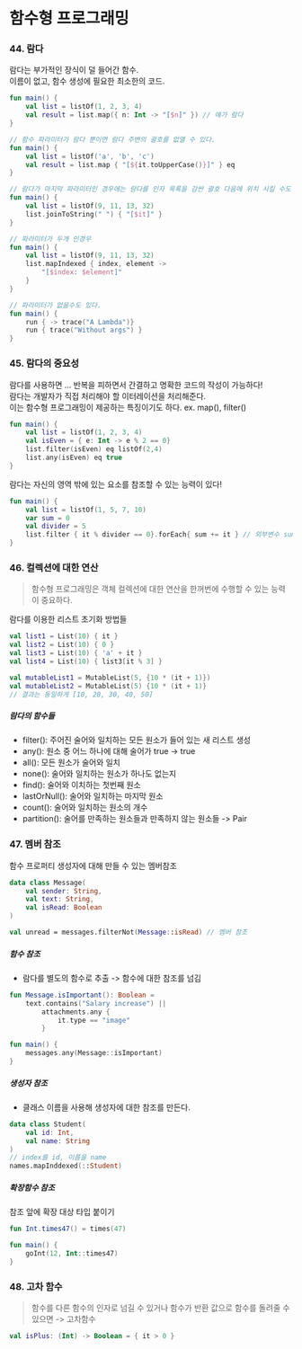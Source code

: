 # 함수형 프로그래밍

### 44. 람다

람다는 부가적인 장식이 덜 들어간 함수. </br>
이름이 없고, 함수 생성에 필요한 최소한의 코드.

```kotlin
fun main() {
    val list = listOf(1, 2, 3, 4)
    val result = list.map({ n: Int -> "[$n]" }) // 얘가 람다
}
```

```kotlin
// 함수 파라미터가 람다 뿐이면 람다 주변의 괄호를 없앨 수 있다.
fun main() {
    val list = listOf('a', 'b', 'c')
    val result = list.map { "[${it.toUpperCase()}]" } eq
}

// 람다가 마지막 파라미터인 경우에는 람다를 인자 목록을 감싼 괄호 다음에 위치 시킬 수도 있다.
fun main() {
    val list = listOf(9, 11, 13, 32)
    list.joinToString(" ") { "[$it]" }
}

// 파라미터가 두개 인경우
fun main() {
    val list = listOf(9, 11, 13, 32)
    list.mapIndexed { index, element ->
        "[$index: $element]"
    }
}

// 파라미터가 없을수도 있다.
fun main() {
    run { -> trace("A Lambda")}
    run { trace("Without args") }
}
```

### 45. 람다의 중요성

람다를 사용하면 ... 반복을 피하면서 간결하고 명확한 코드의 작성이 가능하다! </br>
람다는 개발자가 직접 처리해야 할 이터레이션을 처리해준다. </br>
이는 함수형 프로그래밍이 제공하는 특징이기도 하다. ex. map(), filter() </br>

```kotlin
fun main() {
    val list = listOf(1, 2, 3, 4)
    val isEven = { e: Int -> e % 2 == 0}
    list.filter(isEven) eq listOf(2,4)
    list.any(isEven) eq true
}
```

람다는 자신의 영역 밖에 있는 요소를 참조할 수 있는 능력이 있다! </br>

```kotlin
fun main() {
    val list = listOf(1, 5, 7, 10)
    var sum = 0
    val divider = 5
    list.filter { it % divider == 0}.forEach{ sum += it } // 외부변수 sum을 참조하고 변경한다.
}
```

### 46. 컬렉션에 대한 연산

> 함수형 프로그래밍은 객체 컬렉션에 대한 연산을 한꺼번에 수행할 수 있는 능력이 중요하다.

람다를 이용한 리스트 초기화 방법들

```kotlin
val list1 = List(10) { it }
val list2 = List(10) { 0 }
val list3 = List(10) { 'a' + it }
val list4 = List(10) { list3[it % 3] }
```

```kotlin
val mutableList1 = MutableList(5, {10 * (it + 1)})
val mutableList2 = MutableList(5) {10 * (it + 1)}
// 결과는 동일하게 [10, 20, 30, 40, 50]
```

##### 람다의 함수들

- filter(): 주어진 술어와 일치하는 모든 원소가 들어 있는 새 리스트 생성
- any(): 원소 중 어느 하나에 대해 술어가 true -> true
- all(): 모든 원소가 술어와 일치
- none(): 술어와 일치하는 원소가 하나도 없는지
- find(): 술어와 이치하는 첫번째 원소
- lastOrNull(): 술어와 일치하는 마지막 원소
- count(): 술어와 일치하는 원소의 개수
- partition(): 술어를 만족하는 원소들과 만족하지 않는 원소들 -> Pair

### 47. 멤버 참조

함수 프로퍼티 생성자에 대해 만들 수 있는 멤버참조

```kotlin
data class Message(
    val sender: String,
    val text: String,
    val isRead: Boolean
)

val unread = messages.filterNot(Message::isRead) // 멤버 참조
```

##### 함수 참조

- 람다를 별도의 함수로 추출 -> 함수에 대한 참조를 넘김

```kotlin
fun Message.isImportant(): Boolean =
    text.contains("Salary increase") ||
        attachments.any {
            it.type == "image"
        }

fun main() {
    messages.any(Message::isImportant)
}
```

##### 생성자 참조

- 클래스 이름을 사용해 생성자에 대한 참조를 만든다.

```kotlin
data class Student(
    val id: Int,
    val name: String
)
// index를 id, 이름을 name
names.mapInddexed(::Student)
```

##### 확장함수 참조

참조 앞에 확장 대상 타입 붙이기

```kotlin
fun Int.times47() = times(47)

fun main() {
    goInt(12, Int::times47)
}
```

### 48. 고차 함수

> 함수를 다른 함수의 인자로 넘길 수 있거나 함수가 반환 값으로 함수를 돌려줄 수 있으면 -> 고차함수

```kotlin
val isPlus: (Int) -> Boolean = { it > 0 }
```
